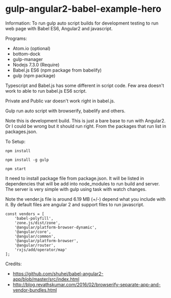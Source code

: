 # gulp-angular2-babel-example-hero

Information: To run gulp auto script builds for development testing to run web page with Babel ES6, Angular2 and javascript.

Programs:
 * Atom.io (optional)
  * bottom-dock
  * gulp-manager
 * Nodejs 7.3.0 (Require)
  * Babel.js ES6 (npm package from babelify)
  * gulp (npm package)

Typescript and Babel.js has some different in script code. Few area doesn't work to able to run babel.js ES6 script.

Private and Public var doesn't work right in babel.js.

Gulp run auto script with browserify, babelify and others.

Note this is development build. This is just a bare base to run with Angular2. Or I could be wrong but it should run right. From the packages that run list in packages.json.

To Setup:

```
npm install

npm install -g gulp

npm start
```

It need to install package file from package.json. It will be listed in dependencies that will be add into node_modules to run build and server. The server is very simple with gulp using task with watch changes.

Note the vender.js file is around 6.19 MB (+/-) depend what you include with it. By default files are angular 2 and support files to run javascript.

```
const vendors = [
    'babel-polyfill',
    'zone.js/dist/zone',
    '@angular/platform-browser-dynamic',
    '@angular/core',
    '@angular/common',
    '@angular/platform-browser',
    '@angular/router',
    'rxjs/add/operator/map'
];
```

Credits:
 * https://github.com/shuhei/babel-angular2-app/blob/master/src/index.html
 * http://blog.revathskumar.com/2016/02/browserify-separate-app-and-vendor-bundles.html

